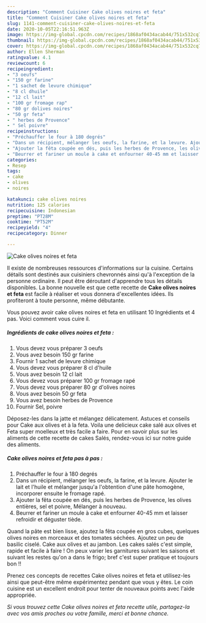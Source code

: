 ```yaml
---
description: "Comment Cuisiner Cake olives noires et feta"
title: "Comment Cuisiner Cake olives noires et feta"
slug: 1141-comment-cuisiner-cake-olives-noires-et-feta
date: 2020-10-05T22:16:51.963Z
image: https://img-global.cpcdn.com/recipes/1868af0434acab44/751x532cq70/cake-olives-noires-et-feta-photo-principale-de-la-recette.jpg
thumbnail: https://img-global.cpcdn.com/recipes/1868af0434acab44/751x532cq70/cake-olives-noires-et-feta-photo-principale-de-la-recette.jpg
cover: https://img-global.cpcdn.com/recipes/1868af0434acab44/751x532cq70/cake-olives-noires-et-feta-photo-principale-de-la-recette.jpg
author: Ellen Sherman
ratingvalue: 4.1
reviewcount: 6
recipeingredient:
- "3 oeufs"
- "150 gr farine"
- "1 sachet de levure chimique"
- "8 cl dhuile"
- "12 cl lait"
- "100 gr fromage rap"
- "80 gr dolives noires"
- "50 gr feta"
- " herbes de Provence"
- " Sel poivre"
recipeinstructions:
- "Préchauffer le four à 180 degrés"
- "Dans un récipient, mélanger les oeufs, la farine, et la levure. Ajouter le lait et l&#39;huile et mélanger jusqu&#39;a l&#39;obtention d&#39;une pâte homogène, incorporer ensuite le fromage rapé."
- "Ajouter la fêta coupée en dés, puis les herbes de Provence, les olives entières, sel et poivre, Mélanger à nouveau."
- "Beurrer et fariner un moule à cake et enfourner 40-45 mm et laisser refroidir et déguster tiède."
categories:
- Resep
tags:
- cake
- olives
- noires

katakunci: cake olives noires 
nutrition: 125 calories
recipecuisine: Indonesian
preptime: "PT28M"
cooktime: "PT52M"
recipeyield: "4"
recipecategory: Dinner

---
```



![Cake olives noires et feta](https://img-global.cpcdn.com/recipes/1868af0434acab44/751x532cq70/cake-olives-noires-et-feta-photo-principale-de-la-recette.jpg)

Il existe de nombreuses ressources d'informations sur la cuisine. Certains détails sont destinés aux cuisiniers chevronnés ainsi qu'à l'exception de la personne ordinaire. Il peut être déroutant d'apprendre tous les détails disponibles. La bonne nouvelle est que cette recette de <strong> Cake olives noires et feta </strong> est facile à réaliser et vous donnera d'excellentes idées. Ils profiteront à toute personne, même débutante.

<!--inarticleads1-->

Vous pouvez avoir cake olives noires et feta en utilisant 10 Ingrédients et 4 pas. Voici comment vous cuire il.

##### Ingrédients de cake olives noires et feta :

1. Vous devez vous préparer 3 oeufs
1. Vous avez besoin 150 gr farine
1. Fournir 1 sachet de levure chimique
1. Vous devez vous préparer 8 cl d&#39;huile
1. Vous avez besoin 12 cl lait
1. Vous devez vous préparer 100 gr fromage rapé
1. Vous devez vous préparer 80 gr d&#39;olives noires
1. Vous avez besoin 50 gr feta
1. Vous avez besoin  herbes de Provence
1. Fournir  Sel, poivre


Déposez-les dans la jatte et mélangez délicatement. Astuces et conseils pour Cake aux olives et à la feta. Voila une delicieux cake salé aux olives et Feta super moelleux et très facile a faire. Pour en savoir plus sur les aliments de cette recette de cakes Salés, rendez-vous ici sur notre guide des aliments. 

<!--inarticleads2-->

##### Cake olives noires et feta pas à pas :

1. Préchauffer le four à 180 degrés
1. Dans un récipient, mélanger les oeufs, la farine, et la levure. Ajouter le lait et l&#39;huile et mélanger jusqu&#39;a l&#39;obtention d&#39;une pâte homogène, incorporer ensuite le fromage rapé.
1. Ajouter la fêta coupée en dés, puis les herbes de Provence, les olives entières, sel et poivre, Mélanger à nouveau.
1. Beurrer et fariner un moule à cake et enfourner 40-45 mm et laisser refroidir et déguster tiède.


Quand la pâte est bien lisse, ajoutez la fêta coupée en gros cubes, quelques olives noires en morceaux et des tomates séchées. Ajoutez un peu de basilic ciselé. Cake aux olives et au jambon. Les cakes salés c&#39;est simple, rapide et facile à faire ! On peux varier les garnitures suivant les saisons et suivant les restes qu&#39;on a dans le frigo; bref c&#39;est super pratique et toujours bon !! 

<!--inarticleads1-->

<p>
Prenez ces concepts de recettes Cake olives noires et feta et utilisez-les ainsi que peut-être même expérimentez pendant que vous y êtes. Le coin cuisine est un excellent endroit pour tenter de nouveaux points avec l'aide appropriée.
</p>

<p>
<i>Si vous trouvez cette Cake olives noires et feta recette utile, partagez-la avec vos amis proches ou votre famille, merci et bonne chance.</i>
</p>
